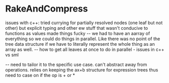 # RakeAndCompress


issues with c++: tried currying for partially resolved nodes (one leaf but not other) but explicit typing and other ew stuff that wasn't conducive to functions as values made things fucky
-- we had to have an aarray of everything so we could do things in parallel. Like there was no point of the tree data structure if we have to literally represent the whole thing as an array as well.
-- how to get all leaves at once to do in parallel - issues in c++ vs sml

-- need to tailor it to the specific use case. can't abstract away from operations. relies on keeping the ax+b structure for expression trees thus need to case on if the op is + or *
